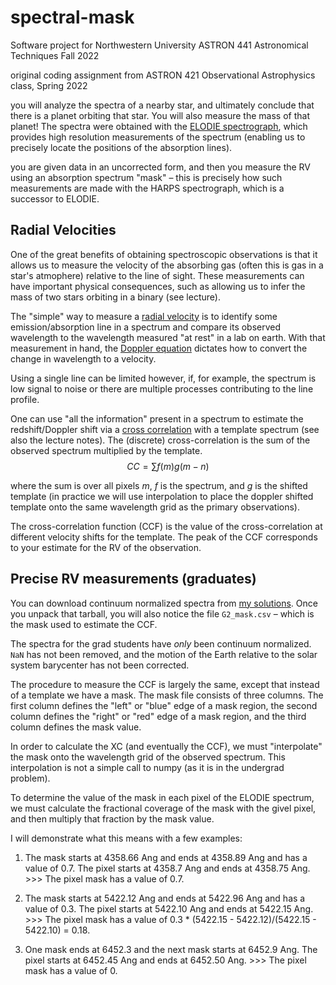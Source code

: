 # spectral-mask

Software project for Northwestern University ASTRON 441 Astronomical Techniques Fall 2022

original coding assignment from ASTRON 421 Observational Astrophysics class, Spring 2022

you will analyze the spectra of a nearby star, and ultimately conclude that there is a planet orbiting that star. You will also measure the mass of that planet! The spectra were obtained with the [ELODIE spectrograph](https://en.wikipedia.org/wiki/ELODIE_spectrograph), which provides high resolution measurements of the spectrum (enabling us to precisely locate the positions of the absorption lines).

you are given data in an uncorrected form, and then you measure the RV using an absorption spectrum "mask" – this is precisely how such measurements are made with the HARPS spectrograph, which is a successor to ELODIE.


## Radial Velocities

One of the great benefits of obtaining spectroscopic observations is that it allows us to measure the velocity of the absorbing gas (often this is gas in a star's atmophere) relative to the line of sight. These measurements can have important physical consequences, such as allowing us to infer the mass of two stars orbiting in a binary (see lecture). 

The "simple" way to measure a [radial velocity](https://en.wikipedia.org/wiki/Radial_velocity) is to identify some emission/absorption line in a spectrum and compare its observed wavelength to the wavelength measured "at rest" in a lab on earth. With that measurement in hand, the [Doppler equation](https://en.wikipedia.org/wiki/Doppler_effect) dictates how to convert the change in wavelength to a velocity.

Using a single line can be limited however, if, for example, the spectrum is low signal to noise or there are multiple processes contributing to the line profile. 

One can use "all the information" present in a spectrum to estimate the redshift/Doppler shift via a [cross correlation](https://en.wikipedia.org/wiki/Cross-correlation) with a template spectrum (see also the lecture notes). The (discrete) cross-correlation is the sum of the observed spectrum multiplied by the template. 
$$CC = \sum f(m) g(m - n)$$

where the sum is over all pixels $m$, $f$ is the spectrum, and $g$ is the shifted template (in practice we will use interpolation to place the doppler shifted template onto the same wavelength grid as the primary observations).

The cross-correlation function (CCF) is the value of the cross-correlation at different velocity shifts for the template. The peak of the CCF corresponds to your estimate for the RV of the observation.

## Precise RV measurements (graduates)

You can download continuum normalized spectra from [my solutions](https://nuwildcat-my.sharepoint.com/:u:/g/personal/aam3503_ads_northwestern_edu/EcRLxrxJVhlHm0zvwwTHxnoB67g9ZBY3VVAWQsn_RtNbBA?e=dArEOo). Once you unpack that tarball, you will also notice the file `G2_mask.csv` – which is the mask used to estimate the CCF.

The spectra for the grad students have *only* been continuum normalized. `NaN` has not been removed, and the motion of the Earth relative to the solar system barycenter has not been corrected. 

The procedure to measure the CCF is largely the same, except that instead of a template we have a mask. The mask file consists of three columns. The first column defines the "left" or "blue" edge of a mask region, the second column defines the "right" or "red" edge of a mask region, and the third column defines the mask value. 

In order to calculate the XC (and eventually the CCF), we must "interpolate" the mask onto the wavelength grid of the observed spectrum. This interpolation is not a simple call to numpy (as it is in the undergrad problem). 

To determine the value of the mask in each pixel of the ELODIE spectrum, we must calculate the fractional coverage of the mask with the givel pixel, and then multiply that fraction by the mask value. 

I will demonstrate what this means with a few examples: 

1. The mask starts at 4358.66 Ang and ends at 4358.89 Ang and has a value of 0.7. The pixel starts at 4358.7 Ang and ends at 4358.75 Ang. >>> The pixel mask has a value of 0.7. 

2. The mask starts at 5422.12 Ang and ends at 5422.96 Ang and has a value of 0.3. The pixel starts at 5422.10 Ang and ends at 5422.15 Ang. >>> The pixel mask has a value of 0.3 * (5422.15 - 5422.12)/(5422.15 - 5422.10) = 0.18.

3. One mask ends at 6452.3 and the next mask starts at 6452.9 Ang. The pixel starts at 6452.45 Ang and ends at 6452.50 Ang. >>> The pixel mask has a value of 0. 